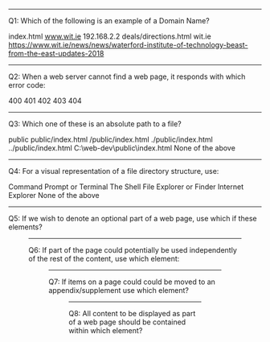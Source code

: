 ----------------------------------------------------------------
Q1: Which of the following is an example of a Domain Name?

index.html
www.wit.ie
192.168.2.2
deals/directions.html
wit.ie
https://www.wit.ie/news/news/waterford-institute-of-technology-beast-from-the-east-updates-2018

----------------------------------------------------------------
Q2: When a web server cannot find a web page, it responds with which error code:

400
401
402
403
404

----------------------------------------------------------------
Q3: Which one of these is an absolute path to a file?

public
public/index.html
/public/index.html
./public/index.html
../public/index.html
C:\web-dev\public\index.html
None of the above

----------------------------------------------------------------
Q4: For a visual representation of a file directory structure, use:

Command Prompt or Terminal
The Shell
File Explorer or Finder
Internet Explorer
None of the above

----------------------------------------------------------------
Q5: If we wish to denote an optional part of a web page, use which if these elements?

<div>
<hidden>
<aside>
<section>
<footer>
<figure>
<article>
<annex>

----------------------------------------------------------------
Q6: If part of the page could potentially be used independently of the rest of the content, use which element:

<div>
<hidden>
<aside>
<section>
<footer>
<figure>
<article>
<annex>

----------------------------------------------------------------
Q7: If items on a page could could be moved to an appendix/supplement use which element?

<div>
<hidden>
<aside>
<section>
<footer>
<figure>
<article>
<annex>

----------------------------------------------------------------
Q8: All content to be displayed as part of a web page should be contained within which element?

<head>
<main>
<body>
<section>
<doctype>



